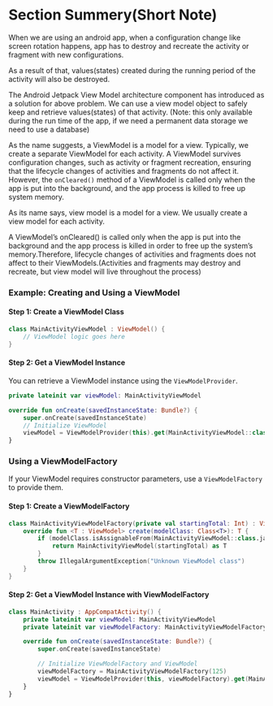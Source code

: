 # Section Summery(Short Note)

When we are using an android app, when a configuration change like screen rotation happens, app has to destroy and recreate the activity or fragment with new configurations.

As a result of that, values(states) created during the running period of the activity will also be destroyed.

The Android Jetpack View Model architecture component has introduced as a solution for above problem. We can use a view model object to safely keep and retrieve values(states) of that activity. (Note: this only available during the run time of the app, if we need a permanent data storage we need to use a database)

As the name suggests, a ViewModel is a model for a view. Typically, we create a separate ViewModel for each activity. A ViewModel survives configuration changes, such as activity or fragment recreation, ensuring that the lifecycle changes of activities and fragments do not affect it. However, the `onCleared()` method of a ViewModel is called only when the app is put into the background, and the app process is killed to free up system memory.

As its name says, view model is a model for a view. We usually create a view model for each activity.

A ViewModel’s onCleared() is called only when the app is put into the background and the app process is killed in order to free up the system’s memory.Therefore, lifecycle changes of activities and fragments does not affect to their ViewModels.(Activities and fragments may destroy and recreate, but view model will live throughout the process)

### Example: Creating and Using a ViewModel

#### Step 1: Create a ViewModel Class
```kotlin
class MainActivityViewModel : ViewModel() {
    // ViewModel logic goes here
}
```

#### Step 2: Get a ViewModel Instance
You can retrieve a ViewModel instance using the `ViewModelProvider`.

```kotlin
private lateinit var viewModel: MainActivityViewModel

override fun onCreate(savedInstanceState: Bundle?) {
    super.onCreate(savedInstanceState)
    // Initialize ViewModel
    viewModel = ViewModelProvider(this).get(MainActivityViewModel::class.java)
}
```

### Using a ViewModelFactory
If your ViewModel requires constructor parameters, use a `ViewModelFactory` to provide them.

#### Step 1: Create a ViewModelFactory
```kotlin
class MainActivityViewModelFactory(private val startingTotal: Int) : ViewModelProvider.Factory {
    override fun <T : ViewModel> create(modelClass: Class<T>): T {
        if (modelClass.isAssignableFrom(MainActivityViewModel::class.java)) {
            return MainActivityViewModel(startingTotal) as T
        }
        throw IllegalArgumentException("Unknown ViewModel class")
    }
}
```

#### Step 2: Get a ViewModel Instance with ViewModelFactory
```kotlin
class MainActivity : AppCompatActivity() {
    private lateinit var viewModel: MainActivityViewModel
    private lateinit var viewModelFactory: MainActivityViewModelFactory

    override fun onCreate(savedInstanceState: Bundle?) {
        super.onCreate(savedInstanceState)

        // Initialize ViewModelFactory and ViewModel
        viewModelFactory = MainActivityViewModelFactory(125)
        viewModel = ViewModelProvider(this, viewModelFactory).get(MainActivityViewModel::class.java)
    }
}
